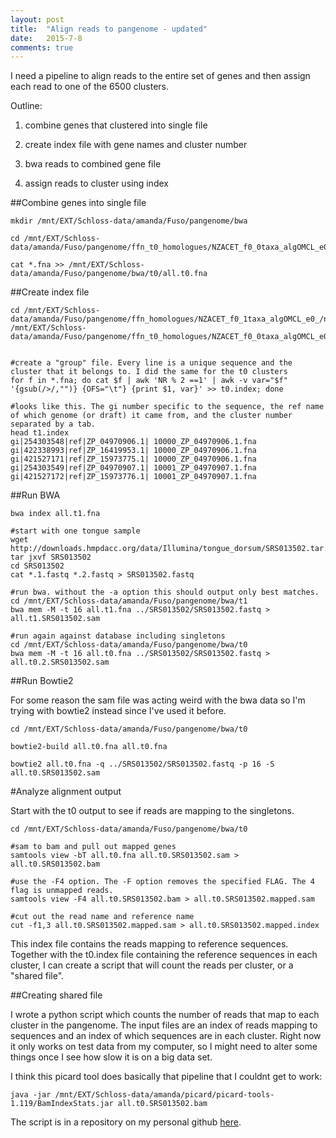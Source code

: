 ```yaml
---
layout: post
title:  "Align reads to pangenome - updated"
date:   2015-7-8
comments: true
---
```


I need a pipeline to align reads to the entire set of genes and then assign each read to one of the 6500 clusters.

Outline:

1. combine genes that clustered into single file

2. create index file with gene names and cluster number

3. bwa reads to combined gene file

4. assign reads to cluster using index


##Combine genes into single file
~~~~
mkdir /mnt/EXT/Schloss-data/amanda/Fuso/pangenome/bwa

cd /mnt/EXT/Schloss-data/amanda/Fuso/pangenome/ffn_t0_homologues/NZACET_f0_0taxa_algOMCL_e0_/nucleotide

cat *.fna >> /mnt/EXT/Schloss-data/amanda/Fuso/pangenome/bwa/t0/all.t0.fna
~~~~

##Create index file
~~~~
cd /mnt/EXT/Schloss-data/amanda/Fuso/pangenome/ffn_homologues/NZACET_f0_1taxa_algOMCL_e0_/nucleotide
/mnt/EXT/Schloss-data/amanda/Fuso/pangenome/ffn_t0_homologues/NZACET_f0_0taxa_algOMCL_e0_/nucleotide


#create a "group" file. Every line is a unique sequence and the cluster that it belongs to. I did the same for the t0 clusters
for f in *.fna; do cat $f | awk 'NR % 2 ==1' | awk -v var="$f" '{gsub(/>/,"")} {OFS="\t"} {print $1, var}' >> t0.index; done

#looks like this. The gi number specific to the sequence, the ref name of which genome (or draft) it came from, and the cluster number separated by a tab. 
head t1.index
gi|254303548|ref|ZP_04970906.1|	10000_ZP_04970906.1.fna
gi|422338993|ref|ZP_16419953.1|	10000_ZP_04970906.1.fna
gi|421527171|ref|ZP_15973775.1|	10000_ZP_04970906.1.fna
gi|254303549|ref|ZP_04970907.1|	10001_ZP_04970907.1.fna
gi|421527172|ref|ZP_15973776.1|	10001_ZP_04970907.1.fna
~~~~

##Run BWA

~~~~
bwa index all.t1.fna

#start with one tongue sample
wget http://downloads.hmpdacc.org/data/Illumina/tongue_dorsum/SRS013502.tar.bz2
tar jxvf SRS013502
cd SRS013502
cat *.1.fastq *.2.fastq > SRS013502.fastq

#run bwa. without the -a option this should output only best matches.
cd /mnt/EXT/Schloss-data/amanda/Fuso/pangenome/bwa/t1
bwa mem -M -t 16 all.t1.fna ../SRS013502/SRS013502.fastq > all.t1.SRS013502.sam

#run again against database including singletons
cd /mnt/EXT/Schloss-data/amanda/Fuso/pangenome/bwa/t0
bwa mem -M -t 16 all.t0.fna ../SRS013502/SRS013502.fastq > all.t0.2.SRS013502.sam
~~~~

##Run Bowtie2

For some reason the sam file was acting weird with the bwa data so I'm trying with bowtie2 instead since I've used it before.

~~~~
cd /mnt/EXT/Schloss-data/amanda/Fuso/pangenome/bwa/t0

bowtie2-build all.t0.fna all.t0.fna

bowtie2 all.t0.fna -q ../SRS013502/SRS013502.fastq -p 16 -S all.t0.SRS013502.sam  
~~~~

#Analyze alignment output

Start with the t0 output to see if reads are mapping to the singletons.

~~~~
cd /mnt/EXT/Schloss-data/amanda/Fuso/pangenome/bwa/t0

#sam to bam and pull out mapped genes
samtools view -bT all.t0.fna all.t0.SRS013502.sam > all.t0.SRS013502.bam

#use the -F4 option. The -F option removes the specified FLAG. The 4 flag is unmapped reads. 
samtools view -F4 all.t0.SRS013502.bam > all.t0.SRS013502.mapped.sam

#cut out the read name and reference name
cut -f1,3 all.t0.SRS013502.mapped.sam > all.t0.SRS013502.mapped.index
~~~~

This index file contains the reads mapping to reference sequences. Together with the t0.index file containing the reference sequences in each cluster, I can create a script that will count the reads per cluster, or a "shared file".


##Creating shared file

I wrote a python script which counts the number of reads that map to each cluster in the pangenome. The input files are an index of reads mapping to sequences and an index of which sequences are in each cluster. Right now it only works on test data from my computer, so I might need to alter some things once I see how slow it is on a big data set.

I think this picard tool does basically that pipeline that I couldnt get to work:

`java -jar /mnt/EXT/Schloss-data/amanda/picard/picard-tools-1.119/BamIndexStats.jar all.t0.SRS013502.bam`

The script is in a repository on my personal github [here](https://github.com/agelmore/Pangenome/blob/master/sharedfile.py).




